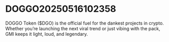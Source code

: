 # DOGGO20250516102358
 DOGGO Token ($DGO) is the official fuel for the dankest projects in crypto. Whether you’re launching the next viral trend or just vibing with the pack, GMI keeps it light, loud, and legendary. 
